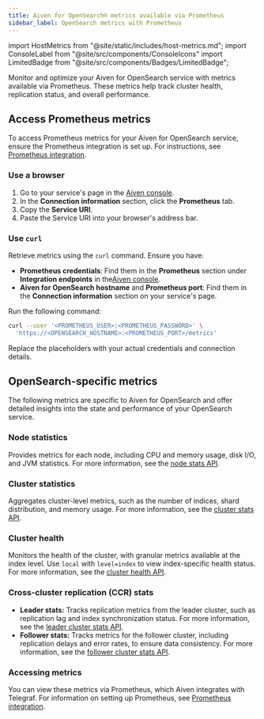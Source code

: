 ```yaml
---
title: Aiven for OpenSearch® metrics available via Prometheus
sidebar_label: OpenSearch metrics with Prometheus
---
```


import HostMetrics from "@site/static/includes/host-metrics.md";
import ConsoleLabel from "@site/src/components/ConsoleIcons"
import LimitedBadge from "@site/src/components/Badges/LimitedBadge";

Monitor and optimize your Aiven for OpenSearch service with metrics available via Prometheus.
These metrics help track cluster health, replication status, and overall performance.

## Access Prometheus metrics

To access Prometheus metrics for your Aiven for OpenSearch service, ensure the Prometheus
integration is set up. For instructions,
see [Prometheus integration](/docs/platform/howto/integrations/prometheus-metrics).

### Use a browser

1. Go to your service's <ConsoleLabel name="overview"/>page in the
  [Aiven console](https://console.aiven.io/).
1. In the **Connection information** section, click the **Prometheus** tab.
1. Copy the **Service URI**.
1. Paste the Service URI into your browser's address bar.

### Use `curl`

Retrieve metrics using the `curl` command. Ensure you have:

- **Prometheus credentials**: Find them in the **Prometheus** section under
  **Integration endpoints** in the[Aiven console](https://console.aiven.io/).
- **Aiven for OpenSearch hostname** and **Prometheus port**: Find them in
  the **Connection information** section on your service's
  <ConsoleLabel name="overview"/>page.

Run the following command:

```bash
curl --user '<PROMETHEUS_USER>:<PROMETHEUS_PASSWORD>' \
  'https://<OPENSEARCH_HOSTNAME>:<PROMETHEUS_PORT>/metrics'
```

Replace the placeholders with your actual credentials and connection details.

<HostMetrics />

## OpenSearch-specific metrics

The following metrics are specific to Aiven for OpenSearch and offer detailed insights
into the state and performance of your OpenSearch service.

### Node statistics

Provides metrics for each node, including CPU and memory usage, disk I/O, and
JVM statistics. For more information, see the
[node stats API](https://opensearch.org/docs/latest/api-reference/nodes-apis/nodes-stats/).

### Cluster statistics

Aggregates cluster-level metrics, such as the number of indices, shard distribution,
and memory usage. For more information, see the
[cluster stats API](https://opensearch.org/docs/latest/api-reference/cluster-api/cluster-stats/).

### Cluster health

Monitors the health of the cluster, with granular metrics available at the index level.
Use `local` with `level=index` to view index-specific health status.
For more information, see
the [cluster health API](https://opensearch.org/docs/latest/api-reference/cluster-api/cluster-health/).

### Cross-cluster replication (CCR) stats <LimitedBadge/>

- **Leader stats:** Tracks replication metrics from the leader cluster, such as
  replication lag and index synchronization status. For more information, see
  the [leader cluster stats API](https://opensearch.org/docs/latest/tuning-your-cluster/replication-plugin/api/#get-leader-cluster-stats).
- **Follower stats:** Tracks metrics for the follower cluster, including replication
  delays and error rates, to ensure data consistency. For more information, see the
  [follower cluster stats API](https://opensearch.org/docs/latest/tuning-your-cluster/replication-plugin/api/#get-follower-cluster-stats).

### Accessing metrics
You can view these metrics via Prometheus, which Aiven integrates with Telegraf. For
information on setting up Prometheus, see [Prometheus integration](https://aiven.io/docs/platform/howto/prometheus-integration).
